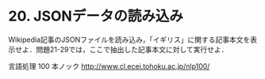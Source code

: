 # 20. JSONデータの読み込み

Wikipedia記事のJSONファイルを読み込み，「イギリス」に関する記事本文を表示せよ．問題21-29では，ここで抽出した記事本文に対して実行せよ．

言語処理 100 本ノック http://www.cl.ecei.tohoku.ac.jp/nlp100/
